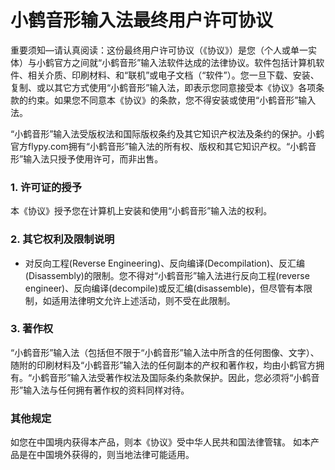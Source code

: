 # 小鹤音形输入法最终用户许可协议 

重要须知—请认真阅读：这份最终用户许可协议（《协议》）是您（个人或单一实体）与小鹤官方之间就“小鹤音形”输入法软件达成的法律协议。软件包括计算机软件、相关介质、印刷材料、和“联机”或电子文档（“软件”）。您一旦下载、安装、复制、或以其它方式使用“小鹤音形”输入法，即表示您同意接受本《协议》各项条款的约束。如果您不同意本《协议》的条款，您不得安装或使用“小鹤音形”输入法。

“小鹤音形”输入法受版权法和国际版权条约及其它知识产权法及条约的保护。小鹤官方flypy.com拥有“小鹤音形”输入法的所有权、版权和其它知识产权。“小鹤音形”输入法只授予使用许可，而非出售。

### 1. 许可证的授予 
本《协议》授予您在计算机上安装和使用“小鹤音形”输入法的权利。 


### 2. 其它权利及限制说明 
* 对反向工程(Reverse Engineering)、反向编译(Decompilation)、反汇编(Disassembly)的限制。您不得对“小鹤音形”输入法进行反向工程(reverse engineer)、反向编译(decompile)或反汇编(disassemble)，但尽管有本限制，如适用法律明文允许上述活动，则不受在此限制。 

### 3. 著作权 
“小鹤音形”输入法（包括但不限于“小鹤音形”输入法中所含的任何图像、文字）、随附的印刷材料及“小鹤音形”输入法的任何副本的产权和著作权，均由小鹤官方拥有。“小鹤音形”输入法受著作权法及国际条约条款保护。因此，您必须将“小鹤音形”输入法与任何拥有著作权的资料同样对待。

 

### 其他规定 

如您在中国境内获得本产品，则本《协议》受中华人民共和国法律管辖。
如本产品是在中国境外获得的，则当地法律可能适用。 
